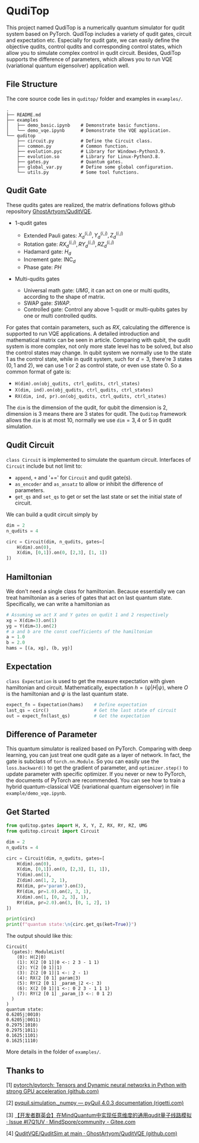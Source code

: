 # QudiTop

This project named QudiTop is a numerically quantum simulator for qudit system based on PyTorch.
QudiTop includes a variety of qudit gates, circuit and expectation etc. Especially for qudit gate, we can easily define the objective qudits, control qudits and corresponding control states, which allow you to simulate complex control in qudit circuit.
Besides, QudiTop supports the difference of parameters, which allows you to run VQE (variational quantum eigensolver) application well.

## File Structure

The core source code lies in `quditop/` folder and examples in `examples/`.

```log
.
├── README.md
├── examples
│   ├── demo_basic.ipynb    # Demonstrate basic functions.
│   └── demo_vqe.ipynb      # Demonstrate the VQE application.
└── quditop
    ├── circuit.py          # Define the Circuit class.
    ├── common.py           # Common function.
    ├── evolution.pyc       # Library for Windows-Python3.9.
    ├── evolution.so        # Library for Linux-Python3.8.
    ├── gates.py            # Quantum gates.
    ├── global_var.py       # Define some global configuration.
    └── utils.py            # Some tool functions.

```

## Qudit Gate

These qudits gates are realized, the matrix definations follows github repository [GhostArtyom/QuditVQE](https://github.com/GhostArtyom/QuditVQE/tree/main/QuditSim).

- 1-qudit gates
  - Extended Pauli gates: $X_d^{(i,j)},Y_d^{(i,j)},Z_d^{(i,j)}$
  - Rotation gate: $RX_d^{(i,j)},RY_d^{(i,j)},RZ_d^{(i,j)}$
  - Hadamard gate: $H_d$
  - Increment gate: $\mathrm{INC}_d$
  - Phase gate: $PH$

- Multi-qudits gates
  - Universal math gate: $UMG$, it can act on one or multi qudits, according to the shape of matrix.
  - SWAP gate: $SWAP$.
  - Controlled gate: Control any above 1-qudit or multi-qubits gates by one or multi controlled qudits.

For gates that contain parameters, such as $RX$, calculating the difference is supported to run VQE applications.
A detailed introduction and mathematical matrix can be seen in article. Comparing with qubit, the qudit system is more complex, not only more state level has to be solved, but also the control states may change. In qubit system we
normally use to the state $1$ as the control state, while in qudit system, such for $d=3$, there're 3 states ($0,1$ and $2$), we can use $1$ or $2$ as control state, or even
use state $0$. So a common format of gate is:

- `H(dim).on(obj_qudits, ctrl_qudits, ctrl_states)`
- `X(dim, ind).on(obj_qudits, ctrl_qudits, ctrl_states)`
- `RX(dim, ind, pr).on(obj_qudits, ctrl_qudits, ctrl_states)`

The `dim` is the dimension of the qudit, for qubit the dimension is 2, dimension is $3$ means there are 3 states for qudit.
The `Quditop` framework allows the `dim` is at most $10$, normally we use `dim`$=3,4$ or $5$ in qudit simulation.

## Qudit Circuit

 `class Circuit` is implemented to simulate the quantum circuit. Interfaces of `Circuit` include but not limit to:

- `append`, `+` and '+=' for `Circuit` and qudit gate(s).
- `as_encoder` and `as_ansatz` to allow or inhibit the difference of parameters.
- `get_qs` and `set_qs` to get or set the last state or set the initial state of circuit.

We can build a qudit circuit simply by

```python
dim = 2
n_qudits = 4

circ = Circuit(dim, n_qudits, gates=[
    H(dim).on(0),
    X(dim, [0,1]).on(0, [2,3], [1, 1])
])
```

## Hamiltonian

We don't need a single class for hamiltonian. Because essentially we can treat hamiltonian as a series of gates that act on last quantum state. Specifically, we can write a hamiltonian as

```python
# Assuming we act X and Y gates on qudit 1 and 2 respectively
xg = X(dim=3).on(1)
yg = Y(dim=3).on(2)
# a and b are the const coefficients of the hamiltonian
a = 1.0
b = 2.0
hams = [(a, xg), (b, yg)]
```

## Expectation

`class Expectation` is used to get the measure expectation with given hamiltonian and circuit. Mathematically, expectation $h = \langle\psi |H| \psi\rangle$, where $O$ is the hamiltonian and $\psi$ is the last quantum state.

```python
expect_fn = Expectation(hams)    # Define expectation
last_qs = circ()                 # Get the last state of circuit
out = expect_fn(last_qs)         # Get the expectation
```

## Difference of Parameter

This quantum simulator is realized based on PyTorch. Comparing with deep learning, you can just treat one qudit gate as a layer of network. In fact, the gate is subclass of `torch.nn.Module`. So you can easily use the `loss.backward()` to get the gradient of parameter, and `optimizer.step()` to update parameter with specific optimizer. If you never or new to PyTorch, the documents of PyTorch are recommended. You can see how to train a hybrid quantum-classical VQE (variational quantum eigensolver) in file `example/demo_vqe.ipynb`.

## Get Started

```python
from quditop.gates import H, X, Y, Z, RX, RY, RZ, UMG
from quditop.circuit import Circuit

dim = 2
n_qudits = 4

circ = Circuit(dim, n_qudits, gates=[
    H(dim).on(0),
    X(dim, [0,1]).on(0, [2,3], [1, 1]),
    Y(dim).on(1),
    Z(dim).on(1, 2, 1),
    RX(dim, pr='param').on(3),
    RY(dim, pr=1.0).on(2, 3, 1),
    X(dim).on(1, [0, 2, 3], 1),
    RY(dim, pr=2.0).on(3, [0, 1, 2], 1)
])

print(circ)
print(f"quantum state:\n{circ.get_qs(ket=True)}")
```

The output should like this:

```text
Circuit(
  (gates): ModuleList(
    (0): H(2|0)
    (1): X(2 [0 1]|0 <-: 2 3 - 1 1)
    (2): Y(2 [0 1]|1)
    (3): Z(2 [0 1]|1 <-: 2 - 1)
    (4): RX(2 [0 1] param|3)
    (5): RY(2 [0 1] _param_|2 <-: 3)
    (6): X(2 [0 1]|1 <-: 0 2 3 - 1 1 1)
    (7): RY(2 [0 1] _param_|3 <-: 0 1 2)
  )
)
quantum state:
0.6205j¦0010⟩
0.6205j¦0011⟩
0.2975¦1010⟩
0.2975¦1011⟩
0.1625¦1101⟩
0.1625¦1110⟩
```

More details in the folder of `examples/`.

## Thanks to

[1] [pytorch/pytorch: Tensors and Dynamic neural networks in Python with strong GPU acceleration (github.com)](https://github.com/pytorch/pytorch)

[2] [pyquil.simulation._numpy — pyQuil 4.0.3 documentation (rigetti.com)](https://pyquil-docs.rigetti.com/en/stable/_modules/pyquil/simulation/_numpy.html)

[3] [【开发者群英会】在MindQuantum中实现任意维度的通用qudit量子线路模拟 · Issue #I7Q1UV · MindSpore/community - Gitee.com](https://gitee.com/mindspore/community/issues/I7Q1UV)

[4] [QuditVQE/QuditSim at main · GhostArtyom/QuditVQE (github.com)](https://github.com/GhostArtyom/QuditVQE/tree/main/QuditSim)
